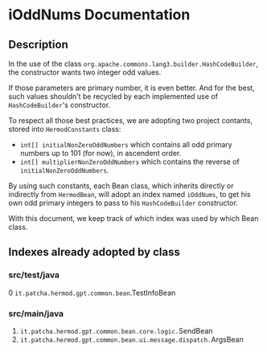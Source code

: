 <!-- omit from toc -->
# iOddNums Documentation

## Description

In the use of the class `org.apache.commons.lang3.builder.HashCodeBuilder`,
  the constructor wants two integer odd values.

If those parameters are primary number, it is even better.
And for the best, such values shouldn't be recycled by each implemented
  use of `HashCodeBuilder`'s constructor.

To respect all those best practices, we are adopting two project contants,
  stored into `HermodConstants` class:

* `int[] initialNonZeroOddNumbers` which contains all odd primary numbers
      up to 101 (for now), in ascendent order.
* `int[] multiplierNonZeroOddNumbers` which contains the reverse of
      `initialNonZeroOddNumbers`.

By using such constants, each Bean class, which inherits directly or indirectly
  from `HermodBean`, will adopt an index named `iOddNums`, to get his own
  odd primary integers to pass to his `HashCodeBuilder` constructor.

With this document, we keep track of which index was used by which Bean class.

## Indexes already adopted by class

### src/test/java

0 `it.patcha.hermod.gpt.common.bean`.TestInfoBean

### src/main/java

1. `it.patcha.hermod.gpt.common.bean.core.logic.`SendBean
2. `it.patcha.hermod.gpt.common.bean.ui.message.dispatch.`ArgsBean
